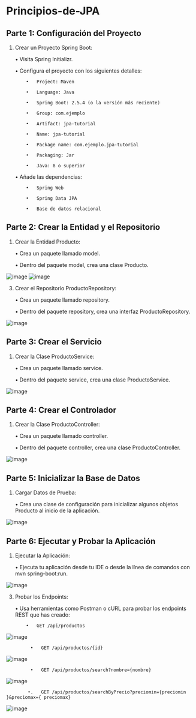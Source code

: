 # Principios-de-JPA


## Parte 1: Configuración del Proyecto
1.   Crear un Proyecto Spring Boot:

      •   Visita Spring Initializr.

      •   Configura el proyecto con los siguientes detalles:

             •   Project: Maven

             •   Language: Java

             •   Spring Boot: 2.5.4 (o la versión más reciente)

             •   Group: com.ejemplo

             •   Artifact: jpa-tutorial

             •   Name: jpa-tutorial

             •   Package name: com.ejemplo.jpa-tutorial

             •   Packaging: Jar

             •   Java: 8 o superior

      •   Añade las dependencias:

             •   Spring Web

             •   Spring Data JPA

             •   Base de datos relacional

## Parte 2: Crear la Entidad y el Repositorio


1.   Crear la Entidad Producto:

      •   Crea un paquete llamado model.

      •   Dentro del paquete model, crea una clase Producto.

![image](https://github.com/user-attachments/assets/78e96219-1446-4275-b5c4-620371dc384a)
![image](https://github.com/user-attachments/assets/8318ad83-535f-423a-b82b-c4e5bcf5cbcf)



3.   Crear el Repositorio ProductoRepository:

      •   Crea un paquete llamado repository.

      •   Dentro del paquete repository, crea una interfaz ProductoRepository.

![image](https://github.com/user-attachments/assets/f43926f6-8855-4997-a2bd-1a2223041eae)



## Parte 3: Crear el Servicio

 

1.   Crear la Clase ProductoService:

      •   Crea un paquete llamado service.

      •   Dentro del paquete service, crea una clase ProductoService.

![image](https://github.com/user-attachments/assets/152fec96-b351-415e-be18-d39682c6a246)



## Parte 4: Crear el Controlador

 
1.   Crear la Clase ProductoController:

      •   Crea un paquete llamado controller.

      •   Dentro del paquete controller, crea una clase ProductoController.

 ![image](https://github.com/user-attachments/assets/0e0435ee-31b4-4050-badf-969e1935b292)


## Parte 5: Inicializar la Base de Datos

 
1.   Cargar Datos de Prueba:

      •   Crea una clase de configuración para inicializar algunos objetos Producto al inicio de la aplicación.

 ![image](https://github.com/user-attachments/assets/95b30619-bc58-4ef1-a40c-aa0d651b0e17)


## Parte 6: Ejecutar y Probar la Aplicación

1.   Ejecutar la Aplicación:

      •   Ejecuta tu aplicación desde tu IDE o desde la línea de comandos con mvn spring-boot:run.

 ![image](https://github.com/user-attachments/assets/22dbbcfd-d3b5-42c5-bbda-469e679548e8)


3.   Probar los Endpoints:

      •   Usa herramientas como Postman o cURL para probar los endpoints REST que has creado:

             •   GET /api/productos
 
 ![image](https://github.com/user-attachments/assets/cdc1aeb3-2ff2-4ef8-8cbb-052eb0b1c415)


             •   GET /api/productos/{id}
  
  ![image](https://github.com/user-attachments/assets/e9a290ba-be85-4790-a0b0-dc20fdbda9ef)


             •   GET /api/productos/search?nombre={nombre}

  ![image](https://github.com/user-attachments/assets/af6e31b1-2531-4218-b0bb-fc170ef9481f)


            •.   GET /api/productos/searchByPrecio?preciomin={preciomin }&preciomax={ preciomax}

  ![image](https://github.com/user-attachments/assets/5b1bcf81-b665-46a8-82f2-8a8d867c0d39)

